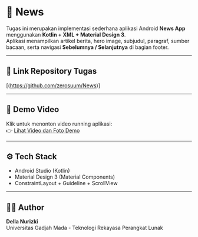 # 📰 News

Tugas ini merupakan implementasi sederhana aplikasi Android **News App** menggunakan **Kotlin + XML + Material Design 3**.  
Aplikasi menampilkan artikel berita, hero image, subjudul, paragraf, sumber bacaan, serta navigasi **Sebelumnya / Selanjutnya** di bagian footer.  

---

## 📂 Link Repository Tugas
[(https://github.com/zerosuum/News)]

---

## 🎥 Demo Video
Klik untuk menonton video running aplikasi:  
👉 [Lihat Video dan Foto Demo]((https://drive.google.com/drive/folders/1zyjPVttoYfRl-zGjUGOLT-RnwrFUItg4?usp=sharing))

---

## ⚙️ Tech Stack
- Android Studio (Kotlin)
- Material Design 3 (Material Components)
- ConstraintLayout + Guideline + ScrollView

---

## 👩‍💻 Author
**Della Nurizki**  
Universitas Gadjah Mada - Teknologi Rekayasa Perangkat Lunak
